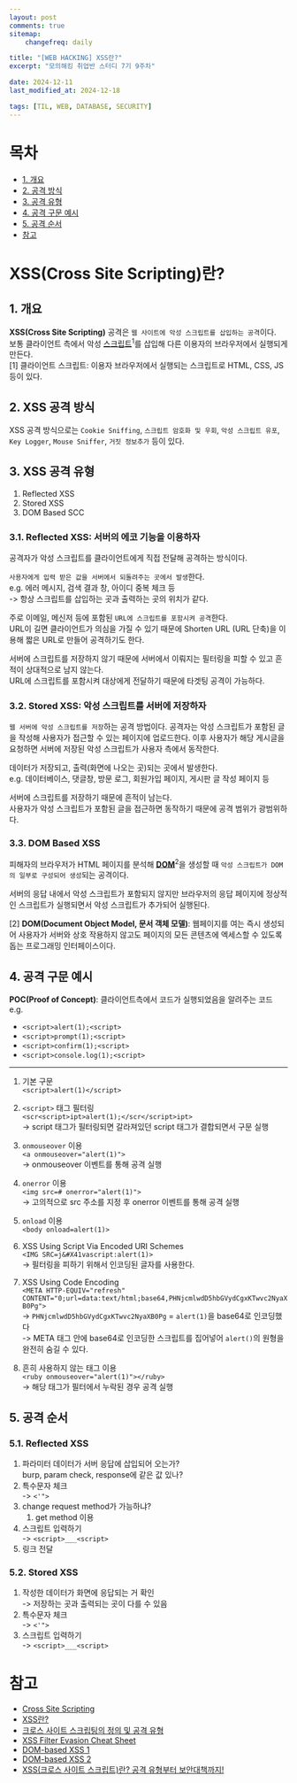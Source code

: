 ```yaml
---
layout: post
comments: true
sitemap:
    changefreq: daily

title: "[WEB HACKING] XSS란?"
excerpt: "모의해킹 취업반 스터디 7기 9주차"

date: 2024-12-11
last_modified_at: 2024-12-18

tags: [TIL, WEB, DATABASE, SECURITY]
---
```


# 목차
* [1. 개요](#1-개요)
* [2. 공격 방식](#2-xss-공격-방식)
* [3. 공격 유형](#3-xss-공격-유형)
* [4. 공격 구문 예시](#4-공격-구문-예시)
* [5. 공격 순서](#5-공격-순서)
* [참고](#참고)

# XSS(Cross Site Scripting)란?
## 1. 개요
**XSS(Cross Site Scripting)** 공격은 `웹 사이트에 악성 스크립트를 삽입하는 공격`이다.  
보통 클라이언트 측에서 악성 [스크립트](#footnote_1)<sup>1</sup>를 삽입해 다른 이용자의 브라우저에서 실행되게 만든다.  
<span name='footnote_1'>[1] 클라이언트 스크립트: 이용자 브라우저에서 실행되는 스크립트로 HTML, CSS, JS 등이 있다.</span>

## 2. XSS 공격 방식
XSS 공격 방식으로는 `Cookie Sniffing`, `스크립트 암호화 및 우회`, `악성 스크립트 유포`, `Key Logger`, `Mouse Sniffer`, `거짓 정보추가` 등이 있다.

## 3. XSS 공격 유형
1. Reflected XSS
1. Stored XSS
1. DOM Based SCC

### 3.1. Reflected XSS: 서버의 에코 기능을 이용하자
공격자가 악성 스크립트를 클라이언트에게 직접 전달해 공격하는 방식이다.  

`사용자에게 입력 받은 값을 서버에서 되돌려주는 곳에서 발생`한다.  
e.g. 에러 메시지, 검색 결과 창, 아이디 중복 체크 등  
-> 항상 스크립트를 삽입하는 곳과 출력하는 곳의 위치가 같다.  

주로 이메일, 메신저 등에 포함된 `URL에 스크립트를 포함시켜 공격`한다.  
URL이 길면 클라이언트가 의심을 가질 수 있기 때문에 Shorten URL (URL 단축)을 이용해 짧은 URL로 만들어 공격하기도 한다.  

서버에 스크립트를 저장하지 않기 때문에 서버에서 이뤄지는 필터링을 피할 수 있고 흔적이 상대적으로 남지 않는다.  
URL에 스크립트를 포함시켜 대상에게 전달하기 때문에 타겟팅 공격이 가능하다.

### 3.2. Stored XSS: 악성 스크립트를 서버에 저장하자
`웹 서버에 악성 스크립트를 저장`하는 공격 방법이다.
공격자는 악성 스크립트가 포함된 글을 작성해 사용자가 접근할 수 있는 페이지에 업로드한다.
이후 사용자가 해당 게시글을 요청하면 서버에 저장된 악성 스크립트가 사용자 측에서 동작한다.

데이터가 저장되고, 출력(화면에 나오는 곳)되는 곳에서 발생한다.  
e.g. 데이터베이스, 댓글창, 방문 로그, 회원가입 페이지, 게시판 글 작성 페이지 등  

서버에 스크립트를 저장하기 때문에 흔적이 남는다.  
사용자가 악성 스크립트가 포함된 글을 접근하면 동작하기 때문에 공격 범위가 광범위하다.

### 3.3. DOM Based XSS
피해자의 브라우저가 HTML 페이지를 분석해 **[DOM](#footnote_2)**<sup>2</sup>을 생성할 때 `악성 스크립트가 DOM의 일부로 구성되어 생성`되는 공격이다.  

서버의 응답 내에서 악성 스크립트가 포함되지 않지만 브라우저의 응답 페이지에 정상적인 스크립트가 실행되면서 악성 스크립트가 추가되어 실행된다.  

<span name='footnote_2'>[2] <b>DOM(Document Object Model, 문서 객체 모델)</b>: 웹페이지를 여는 즉시 생성되어 사용자가 서버와 상호 작용하지 않고도 페이지의 모든 콘텐츠에 엑세스할 수 있도록 돕는 프로그래밍 인터페이스이다.</span>

## 4. 공격 구문 예시
**POC(Proof of Concept)**: 클라이언트측에서 코드가 실행되었음을 알려주는 코드  
e.g.
* `<script>alert(1);<script>`
* `<script>prompt(1);<script>`
* `<script>confirm(1);<script>`
* `<script>console.log(1);<script>`

---

1. 기본 구문  
`<script>alert(1)</script>`

1. `<script>` 태그 필터링  
`<scr<script>ipt>alert(1);</scr</script>ipt>`  
-> script 태그가 필터링되면 갈라져있던 script 태그가 결합되면서 구문 실행

1. `onmouseover` 이용  
`<a onmouseover="alert(1)">`  
-> onmouseover 이벤트를 통해 공격 실행  

1. `onerror` 이용  
`<img src=# onerror="alert(1)">`  
-> 고의적으로 src 주소를 지정 후 onerror 이벤트를 통해 공격 실행  

1. `onload` 이용  
`<body onload=alert(1)>`  

1. XSS Using Script Via Encoded URI Schemes  
`<IMG SRC=j&#X41vascript:alert(1)>`  
-> 필터링을 피하기 위해서 인코딩된 글자를 사용한다.  

1. XSS Using Code Encoding  
`<META HTTP-EQUIV="refresh" CONTENT="0;url=data:text/html;base64,PHNjcmlwdD5hbGVydCgxKTwvc2NyaXB0Pg">`  
-> `PHNjcmlwdD5hbGVydCgxKTwvc2NyaXB0Pg` = `alert(1)`을 base64로 인코딩했다  
-> META 태그 안에 base64로 인코딩한 스크립트를 집어넣어 `alert()`의 원형을 완전히 숨길 수 있다.  

1. 흔히 사용하지 않는 태그 이용  
`<ruby onmouseover="alert(1)"></ruby>`  
-> 해당 태그가 필터에서 누락된 경우 공격 실행  

## 5. 공격 순서
### 5.1. Reflected XSS
1. 파라미터 데이터가 서버 응답에 삽입되어 오는가?  
burp, param check, response에 같은 값 있나?  
1. 특수문자 체크  
-> `<'">`
1. change request method가 가능하냐?
    1. get method 이용
1. 스크립트 입력하기  
-> `<script>___<script>`
1. 링크 전달

### 5.2. Stored XSS
1. 작성한 데이터가 화면에 응답되는 거 확인  
-> 저장하는 곳과 출력되는 곳이 다를 수 있음
2. 특수문자 체크  
-> `<'">`
3. 스크립트 입력하기  
-> `<script>___<script>`

# 참고
* [Cross Site Scripting](https://owasp.org/www-community/attacks/xss/)
* [XSS란?](https://tibetsandfox.tistory.com/5)
* [크로스 사이트 스크립팅의 정의 및 공격 유형](https://nordvpn.com/ko/blog/xss-attack/)
* [XSS Filter Evasion Cheat Sheet](https://cheatsheetseries.owasp.org/cheatsheets/XSS_Filter_Evasion_Cheat_Sheet.html)
* [DOM-based XSS 1](https://portswigger.net/web-security/cross-site-scripting/dom-based)
* [DOM-based XSS 2](https://owasp.org/www-community/attacks/DOM_Based_XSS)
* [XSS(크로스 사이트 스크립트)란? 공격 유형부터 보안대책까지!](https://www.skshieldus.com/blog-security/security-trend-idx-06)